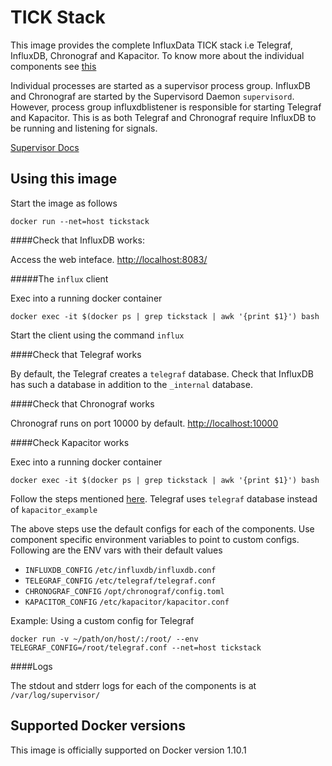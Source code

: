# TICK Stack

This image provides the complete InfluxData TICK stack i.e Telegraf, InfluxDB, Chronograf and Kapacitor. To know more about the individual components see [this](https://influxdata.com/)

Individual processes are started as a supervisor process group. InfluxDB and Chronograf are started by the Supervisord Daemon `supervisord`. However, process group influxdblistener is responsible for starting Telegraf and Kapacitor. This is as both Telegraf and Chronograf require InfluxDB to be running and listening for signals.

[Supervisor Docs](http://supervisord.org/)

## Using this image

Start the image as follows

	docker run --net=host tickstack

####Check that InfluxDB works:

Access the web inteface. [http://localhost:8083/](http://localhost:8083/)

#####The `influx` client

Exec into a running docker container

	docker exec -it $(docker ps | grep tickstack | awk '{print $1}') bash

Start the client using the command `influx`

####Check that Telegraf works

By default, the Telegraf creates a `telegraf` database. Check that InfluxDB has such a database in addition to the `_internal` database.

####Check that Chronograf works

Chronograf runs on port 10000 by default. [http://localhost:10000](http://localhost:10000)

####Check Kapacitor works

Exec into a running docker container

	docker exec -it $(docker ps | grep tickstack | awk '{print $1}') bash

Follow the steps mentioned [here](https://docs.influxdata.com/kapacitor/v0.10/introduction/getting_started/). Telegraf uses `telegraf` database instead of `kapacitor_example`

The above steps use the default configs for each of the components. Use component specific environment variables to point to custom configs. Following are the ENV vars with their default values

-	`INFLUXDB_CONFIG` `/etc/influxdb/influxdb.conf`
-	`TELEGRAF_CONFIG` `/etc/telegraf/telegraf.conf`
-	`CHRONOGRAF_CONFIG` `/opt/chronograf/config.toml`
-	`KAPACITOR_CONFIG` `/etc/kapacitor/kapacitor.conf`

Example: Using a custom config for Telegraf

	docker run -v ~/path/on/host/:/root/ --env TELEGRAF_CONFIG=/root/telegraf.conf --net=host tickstack

####Logs

The stdout and stderr logs for each of the components is at `/var/log/supervisor/`

## Supported Docker versions

This image is officially supported on Docker version 1.10.1
